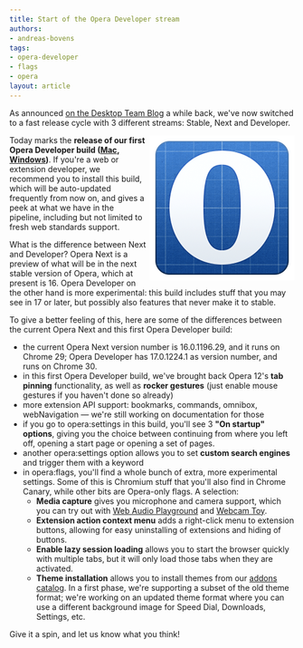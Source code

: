 ```yaml
---
title: Start of the Opera Developer stream
authors:
- andreas-bovens
tags:
- opera-developer
- flags
- opera
layout: article
---
```

<p>As announced <a href="http://my.opera.com/desktopteam/blog/opera-features-and-release-cycle">on the Desktop Team Blog</a> a while back, we&#39;ve now switched to a fast release cycle with 3 different streams: Stable, Next and Developer.</p>

<img src="/blog/start-of-the-opera-developer-stream/0opera-developer.png" alt="Opera Developer logo" style="float: right; margin: 0 0 5px 5px;" />
<p>Today marks the <strong>release of our first Opera Developer build (<a href="http://www.opera.com/download/get/?partner=www&amp;opsys=MacOS&amp;product=Opera%20Developer">Mac</a>, <a href="http://www.opera.com/download/get/?partner=www&amp;opsys=Windows&amp;product=Opera%20Developer">Windows</a>)</strong>. If you&#39;re a web or extension developer, we recommend you to install this build, which will be auto-updated frequently from now on, and gives a peek at what we have in the pipeline, including but not limited to fresh web standards support.</p>

<p>What is the difference between Next and Developer? Opera Next is a preview of what will be in the next stable version of Opera, which at present is 16. Opera Developer on the other hand is more experimental: this build includes stuff that you may see in 17 or later, but possibly also features that never make it to stable.</p>

<p>To give a better feeling of this, here are some of the differences between the current Opera Next and this first Opera Developer build:</p>

<ul>
 <li>the current Opera Next version number is 16.0.1196.29, and it runs on Chrome 29; Opera Developer has 17.0.1224.1 as version number, and runs on Chrome 30.</li>
 <li>in this first Opera Developer build, we&#39;ve brought back Opera 12&#39;s <strong>tab pinning</strong> functionality, as well as <strong>rocker gestures</strong> (just enable mouse gestures if you haven&#39;t done so already)</li>
 <li>more extension API support: bookmarks, commands, omnibox, webNavigation — we&#39;re still working on documentation for those</li>
 <li>if you go to opera:settings in this build, you&#39;ll see 3 <strong>&quot;On startup&quot; options</strong>, giving you the choice between continuing from where you left off, opening a start page or opening a set of pages.</li>
 <li>another opera:settings option allows you to set <strong>custom search engines</strong> and trigger them with a keyword</li>
 <li>in opera:flags, you&#39;ll find a whole bunch of extra, more experimental settings. Some of this is Chromium stuff that you&#39;ll also find in Chrome Canary, while other bits are Opera-only flags. A selection:
  <ul>
   <li><strong>Media capture</strong> gives you microphone and camera support, which you can try out with <a href="http://webaudioplayground.appspot.com">Web Audio Playground</a> and <a href="http://webcamtoy.com">Webcam Toy</a>.</li>
   <li><strong>Extension action context menu</strong> adds a right-click menu to extension buttons, allowing for easy uninstalling of extensions and hiding of buttons.</li>
   <li><strong>Enable lazy session loading</strong> allows you to start the browser quickly with multiple tabs, but it will only load those tabs when they are activated.</li>
   <li><strong>Theme installation</strong> allows you to install themes from our <a href="https://addons.opera.com/themes/">addons catalog</a>. In a  first phase, we&#39;re supporting a subset of the old theme format; we&#39;re working on an updated theme format where you can use a different background image for Speed Dial, Downloads, Settings, etc.</li>
  </ul>
 </li>
</ul>

<p>Give it a spin, and let us know what you think!</p>
